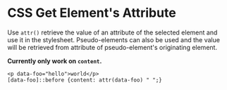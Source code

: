 # CSS Get Element's Attribute

Use `attr()` retrieve the value of an attribute of the selected element and use it in the stylesheet. 
Pseudo-elements can also be used and the value will be retrieved from attribute of pseudo-element's originating element.

**Currently only work on `content`.**

```
<p data-foo="hello">world</p>
[data-foo]::before {content: attr(data-foo) " ";} 
```